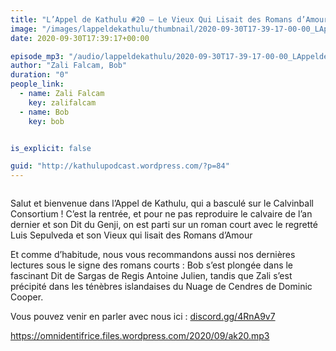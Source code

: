 ```yaml
---
title: "L’Appel de Kathulu #20 – Le Vieux Qui Lisait des Romans d’Amour"
image: "/images/lappeldekathulu/thumbnail/2020-09-30T17-39-17-00-00_LAppeldeKathulu20LeVieuxQuiLisaitdesRomansdAmour.jpg"
date: 2020-09-30T17:39:17+00:00

episode_mp3: "/audio/lappeldekathulu/2020-09-30T17-39-17-00-00_LAppeldeKathulu20LeVieuxQuiLisaitdesRomansdAmour.mp3"
author: "Zali Falcam, Bob"
duration: "0"
people_link: 
  - name: Zali Falcam
    key: zalifalcam
  - name: Bob
    key: bob


is_explicit: false

guid: "http://kathulupodcast.wordpress.com/?p=84"
---
```


<PodcastHeader/>

<!-- ECRIRE LA DESCRIPTION DE L'EPISODE SOUS CETTE LIGNE -->

<img src="/resources/lappeldekathulu/2020-09-30T17-39-17-00-00_LAppeldeKathulu20LeVieuxQuiLisaitdesRomansdAmour/vieux01.jpg" alt="">



<p>Salut et bienvenue dans l’Appel de Kathulu, qui a basculé sur le Calvinball Consortium ! C’est la rentrée, et pour ne pas reproduire le calvaire de l’an dernier et son Dit du Genji, on est parti sur un roman court avec le regretté Luis Sepulveda et son Vieux qui lisait des Romans d’Amour </p>



<p>Et comme d’habitude, nous vous recommandons aussi nos dernières lectures sous le signe des romans courts : Bob s’est plongée dans le fascinant Dit de Sargas de&nbsp;Regis Antoine Julien,&nbsp;tandis que Zali s’est précipité dans les ténèbres islandaises du Nuage de Cendres de Dominic Cooper.</p>



<p>Vous pouvez venir en parler avec nous ici :&nbsp;<a href="https://gate.sc?url=http%3A%2F%2Fdiscord.gg%2F4RnA9v7&amp;token=ed4792-1-1596005664369" rel="nofollow">discord.gg/4RnA9v7</a></p>



 
<a href="https://omnidentifrice.files.wordpress.com/2020/09/ak20.mp3" rel="nofollow">https://omnidentifrice.files.wordpress.com/2020/09/ak20.mp3</a>
 


